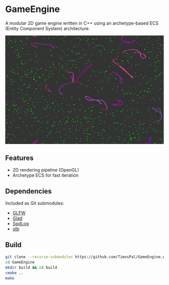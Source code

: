 # GameEngine

A modular 2D game engine written in C++ using an archetype-based ECS (Entity Component System) architecture.

![Demo1](./demoImages/snakesDemo.gif)

## Features

- 2D rendering pipeline (OpenGL)
- Archetype ECS for fast iteration

## Dependencies

Included as Git submodules:

- [GLFW](https://www.glfw.org/)
- [Glad](https://glad.dav1d.de/)
- [SpdLog](https://github.com/gabime/spdlog)
- [stb](https://github.com/nothings/stb)

## Build

```bash
git clone --recurse-submodules https://github.com/TimosPal/GameEngine.git
cd GameEngine
mkdir build && cd build
cmake ..
make
